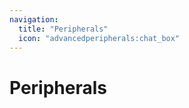 ```yaml
---
navigation:
  title: "Peripherals"
  icon: "advancedperipherals:chat_box"
---
```


# Peripherals

<SubPages />